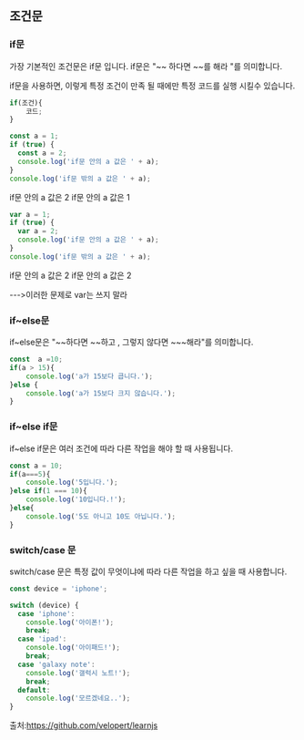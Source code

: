 ## 조건문

### if문 

가장 기본적인 조건문은 if문 입니다. 
if문은 "~~ 하다면 ~~를 해라 "를 의미합니다.

if문을 사용하면, 이렇게 특정 조건이 만족 될 때에만 특정 코드를 실행 시킬수 있습니다.
```javascript
if(조건){
    코드;
} 
```
```javascript
const a = 1;
if (true) {
  const a = 2;
  console.log('if문 안의 a 값은 ' + a);
}
console.log('if문 밖의 a 값은 ' + a);
```
if문 안의 a 값은 2
if문 안의 a 값은 1
```javascript
var a = 1;
if (true) {
  var a = 2;
  console.log('if문 안의 a 값은 ' + a);
}
console.log('if문 밖의 a 값은 ' + a);
```
if문 안의 a 값은 2
if문 안의 a 값은 2

--->이러한 문제로 var는 쓰지 말라 


### if~else문 
if~else문은 "~~하다면 ~~하고 , 그렇지 않다면 ~~~해라"를 의미합니다.
```javascript
const  a =10;
if(a > 15){
    console.log('a가 15보다 큽니다.');
}else {
    console.log('a가 15보다 크지 않습니다.');
}

```
### if~else if문 
if~else if문은 여러 조건에 따라 다른 작업을 해야 할 때 사용됩니다.
```javascript
const a = 10;
if(a===5){
    console.log('5입니다.');
}else if(1 === 10){
    console.log('10입니다.!');
}else{
    console.log('5도 아니고 10도 아닙니다.');
}
```
### switch/case 문
switch/case 문은 특정 값이 무엇이냐에 따라 다른 작업을 하고 싶을 때 사용합니다.
```javascript
const device = 'iphone';

switch (device) {
  case 'iphone':
    console.log('아이폰!');
    break;
  case 'ipad':
    console.log('아이패드!');
    break;
  case 'galaxy note':
    console.log('갤럭시 노트!');
    break;
  default:
    console.log('모르겠네요..');
}
```
출처:https://github.com/velopert/learnjs